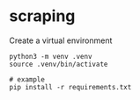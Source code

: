# scraping

Create a virtual environment
``` shell
python3 -m venv .venv
source .venv/bin/activate

# example
pip install -r requirements.txt
```